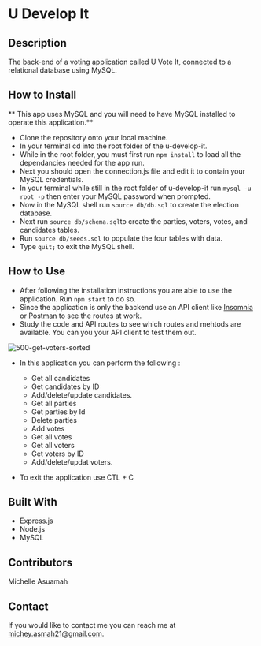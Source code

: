 # U Develop It

## Description

The back-end of a voting application called U Vote It, connected to a relational database using MySQL.

## How to Install
** This app uses MySQL and you will need to have MySQL installed to operate this application.**

* Clone the repository onto your local machine.
* In your terminal cd into the root folder of the u-develop-it.
* While in the root folder, you must first run `npm install` to load all the dependancies needed for the app run.
* Next you should open the connection.js file and edit it to contain your MySQL credentials.
* In your terminal while still in the root folder of u-develop-it run `mysql -u root -p` then enter your MySQL password when prompted.
* Now in the MySQL shell run `source db/db.sql` to create the election database.
* Next run `source db/schema.sql`to create the parties, voters, votes, and candidates tables.
* Run `source db/seeds.sql` to populate the four tables with data.
* Type `quit;` to exit the MySQL shell.

## How to Use
* After following the installation instructions you are able to use the application. Run `npm start` to do so. 
* Since the application is only the backend use an API client like [Insomnia](https://insomnia.rest/) or [Postman](https://www.postman.com/) to see the routes at work.
* Study the code and API routes to see which routes and mehtods are available. You can you your API client to test them out.

![500-get-voters-sorted](https://user-images.githubusercontent.com/77217156/118424398-2a3daf00-b695-11eb-8964-3224974e7a34.jpeg)

* In this application you can perform the following :
  * Get all candidates
  * Get candidates by ID
  * Add/delete/update candidates.
  * Get all parties
  * Get parties by Id
  * Delete parties
  * Add votes
  * Get all votes
  * Get all voters
  * Get voters by ID
  * Add/delete/updat voters.
 
* To exit the application use CTL + C

## Built With
* Express.js
* Node.js
* MySQL

## Contributors
Michelle Asuamah

## Contact
If you would like to contact me you can reach me at michey.asmah21@gmail.com.
